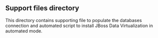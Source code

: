## Support files directory 
This directory contains supporting file to populate the databases connection and automated script to install JBoss Data Virtualization in automated mode.